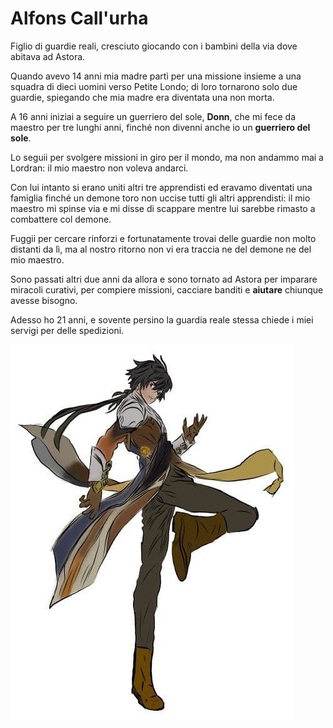 # Alfons Call'urha

Figlio di guardie reali, cresciuto giocando con i bambini della via dove abitava ad Astora.

Quando avevo 14 anni mia madre partì per una missione insieme a una squadra di dieci uomini verso Petite Londo; di loro
tornarono solo due guardie, spiegando che mia madre era diventata una non morta.

A 16 anni iniziai a seguire un guerriero del sole, **Donn**, che mi fece da maestro per tre lunghi anni, finché non divenni anche io
un **guerriero del sole**. 

Lo seguii per svolgere missioni in giro per il mondo, ma non andammo mai a Lordran: il mio
maestro non voleva andarci.

Con lui intanto si erano uniti altri tre apprendisti ed eravamo diventati una famiglia finché un demone toro non uccise tutti gli
altri apprendisti: il mio maestro mi spinse via e mi disse di scappare mentre lui sarebbe rimasto a combattere col
demone.

Fuggii per cercare rinforzi e fortunatamente trovai delle guardie non molto distanti da lì, ma al nostro ritorno non vi
era traccia ne del demone ne del mio maestro.

Sono passati altri due anni da allora e sono tornato ad Astora per imparare miracoli curativi, per compiere missioni,
cacciare banditi e **aiutare** chiunque avesse bisogno.

Adesso ho 21 anni, e sovente persino la guardia reale stessa chiede i miei servigi per delle spedizioni.

![](alfons.jpg)